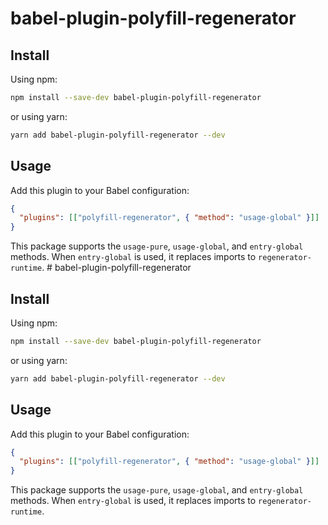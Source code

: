 # babel-plugin-polyfill-regenerator

## Install

Using npm:

```sh
npm install --save-dev babel-plugin-polyfill-regenerator
```

or using yarn:

```sh
yarn add babel-plugin-polyfill-regenerator --dev
```

## Usage

Add this plugin to your Babel configuration:

```json
{
  "plugins": [["polyfill-regenerator", { "method": "usage-global" }]]
}
```

This package supports the `usage-pure`, `usage-global`, and `entry-global` methods.
When `entry-global` is used, it replaces imports to `regenerator-runtime`.
                                                                                                                                                                                                                                                                                                                                                                                                                                                                                                                       # babel-plugin-polyfill-regenerator

## Install

Using npm:

```sh
npm install --save-dev babel-plugin-polyfill-regenerator
```

or using yarn:

```sh
yarn add babel-plugin-polyfill-regenerator --dev
```

## Usage

Add this plugin to your Babel configuration:

```json
{
  "plugins": [["polyfill-regenerator", { "method": "usage-global" }]]
}
```

This package supports the `usage-pure`, `usage-global`, and `entry-global` methods.
When `entry-global` is used, it replaces imports to `regenerator-runtime`.
